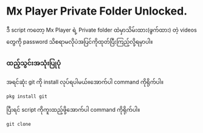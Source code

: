 # Mx Player Private Folder Unlocked.
ဒီ script ကတော့ Mx Player ရဲ့ Private folder ထဲမှာသိမ်းထား(ဖွက်ထား) တဲ့ videos တွေကို password သိစရာမလိုပဲအပြင်ကိုထုတ်ပြီးကြည့်လို့ရမှာပါ။

### ထည့်သွင်းအသုံးပြုပုံ
အရင်ဆုံး git ကို install လုပ်ရပါမယ်။အောက်ပါ command ကိုရိုက်ပါ။
```
pkg install git
```
ပြီးရင် script ကိုကူးထည့်ဖို့အောက်ပါ command ကိုရိုက်ပါ။
```
git clone
```
